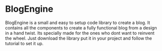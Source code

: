 # BlogEngine

BlogEngine is a small and easy to setup code library to create a blog. It contains all the components to create a fully functional blog from a design in a hand twist. Its specially made for the ones who dont want to reinvent the wheel. Just download the library put it in your project and follow the tutorial to set it up.

